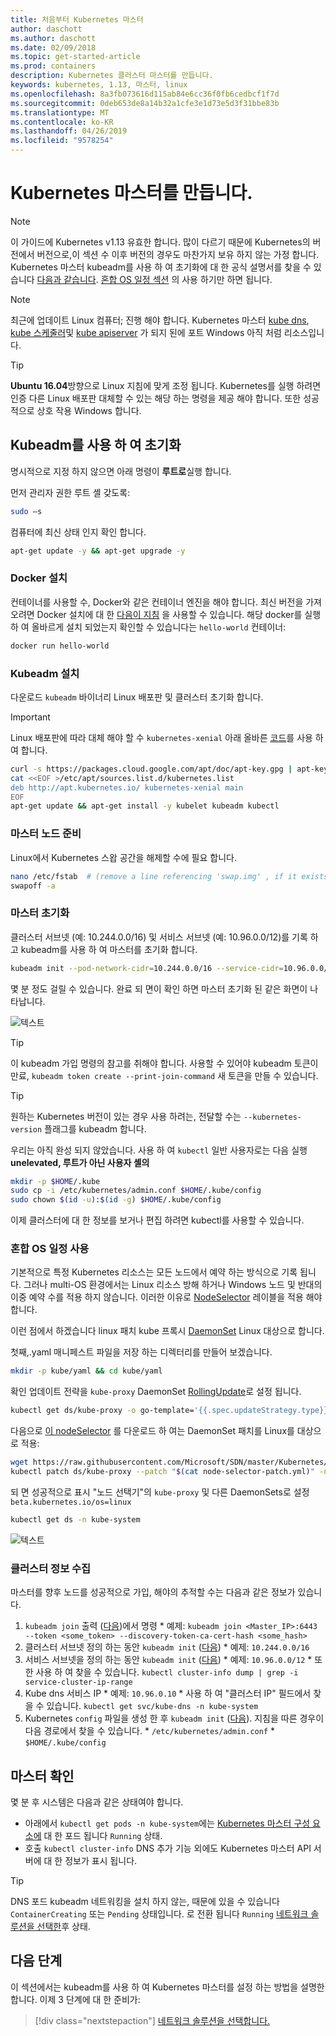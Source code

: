 ```yaml
---
title: 처음부터 Kubernetes 마스터
author: daschott
ms.author: daschott
ms.date: 02/09/2018
ms.topic: get-started-article
ms.prod: containers
description: Kubernetes 클러스터 마스터를 만듭니다.
keywords: kubernetes, 1.13, 마스터, linux
ms.openlocfilehash: 8a3fb073616d115ab84e6cc36f0fb6cedbcf1f7d
ms.sourcegitcommit: 0deb653de8a14b32a1cfe3e1d73e5d3f31bbe83b
ms.translationtype: MT
ms.contentlocale: ko-KR
ms.lasthandoff: 04/26/2019
ms.locfileid: "9578254"
---
```

# <a name="creating-a-kubernetes-master"></a>Kubernetes 마스터를 만듭니다. #
> [!NOTE]
> 이 가이드에 Kubernetes v1.13 유효한 합니다. 많이 다르기 때문에 Kubernetes의 버전에서 버전으로,이 섹션 수 이후 버전의 경우도 마찬가지 보유 하지 않는 가정 합니다. Kubernetes 마스터 kubeadm를 사용 하 여 초기화에 대 한 공식 설명서를 찾을 수 있습니다 [다음과 같습니다](https://kubernetes.io/docs/setup/independent/install-kubeadm/). [혼합 OS 일정 섹션](#enable-mixed-os-scheduling) 의 사용 하기만 하면 됩니다.

> [!NOTE]  
> 최근에 업데이트 Linux 컴퓨터; 진행 해야 합니다. Kubernetes 마스터 [kube dns](https://kubernetes.io/docs/concepts/services-networking/dns-pod-service/), [kube 스케줄러](https://kubernetes.io/docs/reference/command-line-tools-reference/kube-scheduler/)및 [kube apiserver](https://kubernetes.io/docs/reference/command-line-tools-reference/kube-apiserver/) 가 되지 된에 포트 Windows 아직 처럼 리소스입니다. 

> [!tip]
> **Ubuntu 16.04**방향으로 Linux 지침에 맞게 조정 됩니다. Kubernetes를 실행 하려면 인증 다른 Linux 배포판 대체할 수 있는 해당 하는 명령을 제공 해야 합니다. 또한 성공적으로 상호 작용 Windows 합니다.


## <a name="initialization-using-kubeadm"></a>Kubeadm를 사용 하 여 초기화 ##
명시적으로 지정 하지 않으면 아래 명령이 **루트로**실행 합니다.

먼저 관리자 권한 루트 셸 갖도록:

```bash
sudo –s
```

컴퓨터에 최신 상태 인지 확인 합니다.

```bash
apt-get update -y && apt-get upgrade -y
```

### <a name="install-docker"></a>Docker 설치 ###
컨테이너를 사용할 수, Docker와 같은 컨테이너 엔진을 해야 합니다. 최신 버전을 가져오려면 Docker 설치에 대 한 [다음이 지침](https://docs.docker.com/install/linux/docker-ce/ubuntu/) 을 사용할 수 있습니다. 해당 docker를 실행 하 여 올바르게 설치 되었는지 확인할 수 있습니다는 `hello-world` 컨테이너:

```bash
docker run hello-world
```

### <a name="install-kubeadm"></a>Kubeadm 설치 ###
다운로드 `kubeadm` 바이너리 Linux 배포판 및 클러스터 초기화 합니다.

> [!Important]  
> Linux 배포판에 따라 대체 해야 할 수 `kubernetes-xenial` 아래 올바른 [코드](https://wiki.ubuntu.com/Releases)를 사용 하 여 합니다.

```bash
curl -s https://packages.cloud.google.com/apt/doc/apt-key.gpg | apt-key add -
cat <<EOF >/etc/apt/sources.list.d/kubernetes.list
deb http://apt.kubernetes.io/ kubernetes-xenial main
EOF
apt-get update && apt-get install -y kubelet kubeadm kubectl 
```

### <a name="prepare-the-master-node"></a>마스터 노드 준비 ###
Linux에서 Kubernetes 스왑 공간을 해제할 수에 필요 합니다.

```bash
nano /etc/fstab  # (remove a line referencing 'swap.img' , if it exists)
swapoff -a 
```

### <a name="initialize-master"></a>마스터 초기화 ###
클러스터 서브넷 (예: 10.244.0.0/16) 및 서비스 서브넷 (예: 10.96.0.0/12)를 기록 하 고 kubeadm를 사용 하 여 마스터를 초기화 합니다.

```bash
kubeadm init --pod-network-cidr=10.244.0.0/16 --service-cidr=10.96.0.0/12
```

몇 분 정도 걸릴 수 있습니다. 완료 되 면이 확인 하면 마스터 초기화 된 같은 화면이 나타납니다.

![텍스트](media/kubeadm-init.png)

> [!tip]
> 이 kubeadm 가입 명령의 참고를 취해야 합니다. 사용할 수 있어야 kubeadm 토큰이 만료, `kubeadm token create --print-join-command` 새 토큰을 만들 수 있습니다.

> [!tip]
> 원하는 Kubernetes 버전이 있는 경우 사용 하려는, 전달할 수는 `--kubernetes-version` 플래그를 kubeadm 합니다.

우리는 아직 완성 되지 않았습니다. 사용 하 여 `kubectl` 일반 사용자로는 다음 실행 __**unelevated, 루트가 아닌 사용자 셸의**__

```bash
mkdir -p $HOME/.kube
sudo cp -i /etc/kubernetes/admin.conf $HOME/.kube/config
sudo chown $(id -u):$(id -g) $HOME/.kube/config
```
이제 클러스터에 대 한 정보를 보거나 편집 하려면 kubectl를 사용할 수 있습니다.

### <a name="enable-mixed-os-scheduling"></a>혼합 OS 일정 사용 ###
기본적으로 특정 Kubernetes 리소스는 모든 노드에서 예약 하는 방식으로 기록 됩니다. 그러나 multi-OS 환경에서는 Linux 리소스 방해 하거나 Windows 노드 및 반대의 이중 예약 수를 적용 하지 않습니다. 이러한 이유로 [NodeSelector](https://kubernetes.io/docs/concepts/configuration/assign-pod-node/#nodeselector) 레이블을 적용 해야 합니다. 

이런 점에서 하겠습니다 linux 패치 kube 프록시 [DaemonSet](https://kubernetes.io/docs/concepts/workloads/controllers/daemonset/) Linux 대상으로 합니다.

첫째,.yaml 매니페스트 파일을 저장 하는 디렉터리를 만들어 보겠습니다.
```bash
mkdir -p kube/yaml && cd kube/yaml
```

확인 업데이트 전략을 `kube-proxy` DaemonSet [RollingUpdate](https://kubernetes.io/docs/tasks/manage-daemon/update-daemon-set/)로 설정 됩니다.

```bash
kubectl get ds/kube-proxy -o go-template='{{.spec.updateStrategy.type}}{{"\n"}}' --namespace=kube-system
```

다음으로 [이 nodeSelector](https://github.com/Microsoft/SDN/tree/master/Kubernetes/flannel/l2bridge/manifests/node-selector-patch.yml) 를 다운로드 하 여는 DaemonSet 패치를 Linux를 대상으로 적용:

```bash
wget https://raw.githubusercontent.com/Microsoft/SDN/master/Kubernetes/flannel/l2bridge/manifests/node-selector-patch.yml
kubectl patch ds/kube-proxy --patch "$(cat node-selector-patch.yml)" -n=kube-system
```

되 면 성공적으로 표시 "노드 선택기"의 `kube-proxy` 및 다른 DaemonSets로 설정 `beta.kubernetes.io/os=linux`

```bash
kubectl get ds -n kube-system
```

![텍스트](media/kube-proxy-ds.png)

### <a name="collect-cluster-information"></a>클러스터 정보 수집 ###
마스터를 향후 노드를 성공적으로 가입, 해야의 추적할 수는 다음과 같은 정보가 있습니다.
  1. `kubeadm join` 출력 ([다음](#initialize-master))에서 명령
    * 예제: `kubeadm join <Master_IP>:6443 --token <some_token> --discovery-token-ca-cert-hash <some_hash>`
  2. 클러스터 서브넷 정의 하는 동안 `kubeadm init` ([다음](#initialize-master))
    * 예제: `10.244.0.0/16`
  3. 서비스 서브넷을 정의 하는 동안 `kubeadm init` ([다음](#initialize-master))
    * 예제: `10.96.0.0/12`
    * 또한 사용 하 여 찾을 수 있습니다. `kubectl cluster-info dump | grep -i service-cluster-ip-range`
  4. Kube dns 서비스 IP 
    * 예제: `10.96.0.10`
    * 사용 하 여 "클러스터 IP" 필드에서 찾을 수 있습니다. `kubectl get svc/kube-dns -n kube-system`
  5. Kubernetes `config` 파일을 생성 한 후 `kubeadm init` ([다음](#initialize-master)). 지침을 따른 경우이 다음 경로에서 찾을 수 있습니다.
    * `/etc/kubernetes/admin.conf`
    * `$HOME/.kube/config`

## <a name="verifying-the-master"></a>마스터 확인 ##
몇 분 후 시스템은 다음과 같은 상태여야 합니다.

  - 아래에서 `kubectl get pods -n kube-system`에는 [Kubernetes 마스터 구성 요소에](https://kubernetes.io/docs/concepts/overview/components/#master-components) 대 한 포드 됩니다 `Running` 상태.
  - 호출 `kubectl cluster-info` DNS 추가 기능 외에도 Kubernetes 마스터 API 서버에 대 한 정보가 표시 됩니다.
  
> [!tip]
> DNS 포드 kubeadm 네트워킹을 설치 하지 않는, 때문에 있을 수 있습니다 `ContainerCreating` 또는 `Pending` 상태입니다. 로 전환 됩니다 `Running` [네트워크 솔루션을 선택한](./network-topologies.md)후 상태.

## <a name="next-steps"></a>다음 단계 ## 
이 섹션에서는 kubeadm를 사용 하 여 Kubernetes 마스터를 설정 하는 방법을 설명한 합니다. 이제 3 단계에 대 한 준비가:

> [!div class="nextstepaction"]
> [네트워크 솔루션을 선택합니다.](./network-topologies.md)